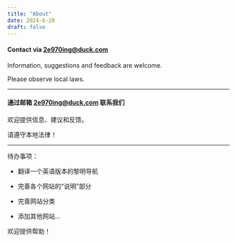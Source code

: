 ```yaml
---
title: "About"
date: 2024-6-20
draft: false
---
```


#### Contact via 2e970ing@duck.com 

Information, suggestions and feedback are welcome.

Please observe local laws. 

---

#### 通过邮箱 2e970ing@duck.com 联系我们

欢迎提供信息、建议和反馈。

请遵守本地法律！

---

待办事项：

+ 翻译一个英语版本的黎明导航

+ 完善各个网站的“说明”部分

+ 完善网站分类

+ 添加其他网站...

欢迎提供帮助！
